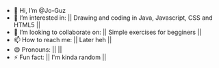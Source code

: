 - 👋 Hi, I’m @Jo-Guz
- 👀 I’m interested in: || Drawing and coding in Java, Javascript, CSS and HTML5 ||
- 💞️ I’m looking to collaborate on: || Simple exercises for begginers ||
- 📫 How to reach me: || Later heh ||
- 😄 Pronouns: || ||
- ⚡ Fun fact: || I'm kinda random ||

<!---
Jo-Guz/Jo-Guz is a ✨ special ✨ repository because its `README.md` (this file) appears on your GitHub profile.
You can click the Preview link to take a look at your changes.
--->
